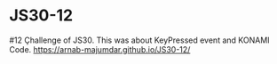 # JS30-12

#12 Çhallenge of JS30. This was about KeyPressed event and KONAMI Code.
https://arnab-majumdar.github.io/JS30-12/
